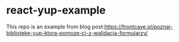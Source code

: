 # react-yup-example
This repo is an example from blog post:https://frontcave.pl/poznaj-biblioteke-yup-ktora-pomoze-ci-z-walidacja-formularzy/
